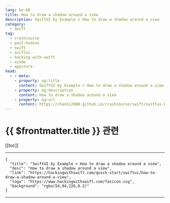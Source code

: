 ```yaml
---
lang: ko-KR
title: How to draw a shadow around a view
description: SwiftUI by Example > How to draw a shadow around a view
category:
  - Swift
tag: 
  - crashcourse
  - paul-hudson
  - swift
  - swiftui
  - hacking-with-swift
  - xcode
  - appstore
head:
  - - meta:
    - property: og:title
      content: SwiftUI by Example > How to draw a shadow around a view
    - property: og:description
      content: How to draw a shadow around a view
    - property: og:url
      content: https://chanhi2000.github.io/crashcourse/swift/swiftui-by-example/16-transforming-views/how-to-draw-a-shadow-around-a-view.html
---
```


# {{ $frontmatter.title }} 관련

[[toc]]

---

```component VPCard
{
  "title": "SwiftUI by Example > How to draw a shadow around a view",
  "desc": "How to draw a shadow around a view",
  "link": "https://hackingwithswift.com/quick-start/swiftui/how-to-draw-a-shadow-around-a-view",
  "logo": "https://www.hackingwithswift.com/favicon.svg",
  "background": "rgba(54,94,226,0.2)"
}
```

---

<TagLinks />